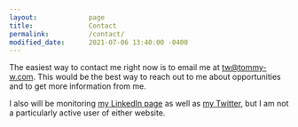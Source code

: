 ```yaml
---
layout:             page
title:              Contact
permalink:          /contact/
modified_date:      2021-07-06 13:40:00 -0400
---
```


The easiest way to contact me right now is to email me at [tw@tommy-w.com](mailto:tw@tommy-w.com). This would be the best way to reach out to me about opportunities and to get more information from me.

I also will be monitoring [my LinkedIn page](https://linkedin.com/tommy-white-5083b3109/) as well as [my Twitter](https://twitter.com/tommywhiteml/), but I am not a particularly active user of either website.
